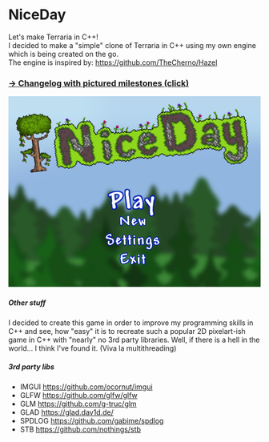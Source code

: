 # NiceDay

Let's make Terraria in C++!  
I decided to make a "simple" clone of Terraria in C++ using my own engine which is being created on the go.  
The engine is inspired by: https://github.com/TheCherno/Hazel 

### [-> Changelog with pictured milestones (click)](screenshots/TIMELINE.md)

![Alt text](screenshots/back_logo.png?raw=false "logo")

##### Other stuff
I decided to create this game in order to improve my programming skills in C++ and see, how "easy" it is to recreate such a popular 2D pixelart-ish game in C++ with "nearly" no 3rd party libraries. Well, if there is a hell in the world... I think I've found it. (Viva la multithreading)

##### 3rd party libs
- IMGUI https://github.com/ocornut/imgui
- GLFW https://github.com/glfw/glfw
- GLM https://github.com/g-truc/glm
- GLAD https://glad.dav1d.de/
- SPDLOG https://github.com/gabime/spdlog
- STB https://github.com/nothings/stb




